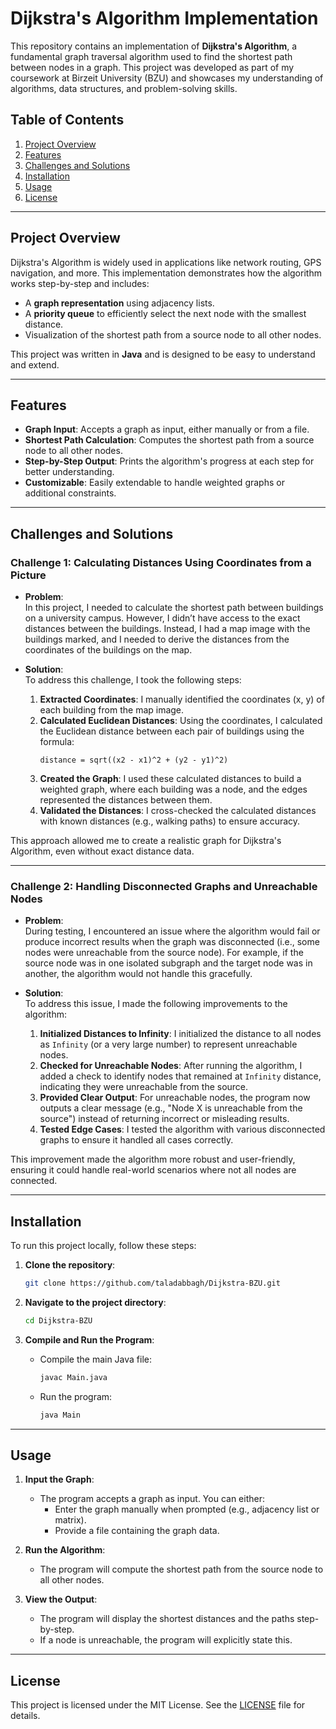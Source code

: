 # Dijkstra's Algorithm Implementation

This repository contains an implementation of **Dijkstra's Algorithm**, a fundamental graph traversal algorithm used to find the shortest path between nodes in a graph. This project was developed as part of my coursework at Birzeit University (BZU) and showcases my understanding of algorithms, data structures, and problem-solving skills.

## Table of Contents

1. [Project Overview](#project-overview)
2. [Features](#features)
3. [Challenges and Solutions](#challenges-and-solutions)
4. [Installation](#installation)
5. [Usage](#usage)
6. [License](#license)

---

## Project Overview

Dijkstra's Algorithm is widely used in applications like network routing, GPS navigation, and more. This implementation demonstrates how the algorithm works step-by-step and includes:

- A **graph representation** using adjacency lists.
- A **priority queue** to efficiently select the next node with the smallest distance.
- Visualization of the shortest path from a source node to all other nodes.

This project was written in **Java** and is designed to be easy to understand and extend.

---

## Features

- **Graph Input**: Accepts a graph as input, either manually or from a file.
- **Shortest Path Calculation**: Computes the shortest path from a source node to all other nodes.
- **Step-by-Step Output**: Prints the algorithm's progress at each step for better understanding.
- **Customizable**: Easily extendable to handle weighted graphs or additional constraints.

---

## Challenges and Solutions

### Challenge 1: Calculating Distances Using Coordinates from a Picture
- **Problem**:  
  In this project, I needed to calculate the shortest path between buildings on a university campus. However, I didn’t have access to the exact distances between the buildings. Instead, I had a map image with the buildings marked, and I needed to derive the distances from the coordinates of the buildings on the map.

- **Solution**:  
  To address this challenge, I took the following steps:
  1. **Extracted Coordinates**: I manually identified the coordinates (x, y) of each building from the map image.
  2. **Calculated Euclidean Distances**: Using the coordinates, I calculated the Euclidean distance between each pair of buildings using the formula:
     ```
     distance = sqrt((x2 - x1)^2 + (y2 - y1)^2)
     ```
  3. **Created the Graph**: I used these calculated distances to build a weighted graph, where each building was a node, and the edges represented the distances between them.
  4. **Validated the Distances**: I cross-checked the calculated distances with known distances (e.g., walking paths) to ensure accuracy.

This approach allowed me to create a realistic graph for Dijkstra's Algorithm, even without exact distance data.

---

### Challenge 2: Handling Disconnected Graphs and Unreachable Nodes
- **Problem**:  
  During testing, I encountered an issue where the algorithm would fail or produce incorrect results when the graph was disconnected (i.e., some nodes were unreachable from the source node). For example, if the source node was in one isolated subgraph and the target node was in another, the algorithm would not handle this gracefully.

- **Solution**:  
  To address this issue, I made the following improvements to the algorithm:
  1. **Initialized Distances to Infinity**: I initialized the distance to all nodes as `Infinity` (or a very large number) to represent unreachable nodes.
  2. **Checked for Unreachable Nodes**: After running the algorithm, I added a check to identify nodes that remained at `Infinity` distance, indicating they were unreachable from the source.
  3. **Provided Clear Output**: For unreachable nodes, the program now outputs a clear message (e.g., "Node X is unreachable from the source") instead of returning incorrect or misleading results.
  4. **Tested Edge Cases**: I tested the algorithm with various disconnected graphs to ensure it handled all cases correctly.

This improvement made the algorithm more robust and user-friendly, ensuring it could handle real-world scenarios where not all nodes are connected.

---

## Installation

To run this project locally, follow these steps:

1. **Clone the repository**:
   ```bash
   git clone https://github.com/taladabbagh/Dijkstra-BZU.git
   ```

2. **Navigate to the project directory**:
   ```bash
   cd Dijkstra-BZU
   ```

3. **Compile and Run the Program**:
   - Compile the main Java file:
     ```bash
     javac Main.java
     ```
   - Run the program:
     ```bash
     java Main
     ```

---

## Usage

1. **Input the Graph**:
   - The program accepts a graph as input. You can either:
     - Enter the graph manually when prompted (e.g., adjacency list or matrix).
     - Provide a file containing the graph data.

2. **Run the Algorithm**:
   - The program will compute the shortest path from the source node to all other nodes.

3. **View the Output**:
   - The program will display the shortest distances and the paths step-by-step.
   - If a node is unreachable, the program will explicitly state this.

---

## License

This project is licensed under the MIT License. See the [LICENSE](LICENSE) file for details.
